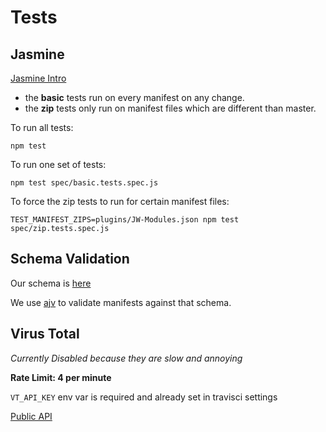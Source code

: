 # Tests

## Jasmine

[Jasmine Intro](https://jasmine.github.io/2.8/introduction.html)

* the **basic** tests run on every manifest on any change.
* the **zip** tests only run on manifest files which are different than master.

To run all tests:
```
npm test
```

To run one set of tests:
```
npm test spec/basic.tests.spec.js
```

To force the zip tests to run for certain manifest files:
```
TEST_MANIFEST_ZIPS=plugins/JW-Modules.json npm test spec/zip.tests.spec.js
```

## Schema Validation

Our schema is [here](./manifest.json)

We use [ajv](https://github.com/epoberezkin/ajv) to validate manifests against that schema.


## Virus Total

*Currently Disabled because they are slow and annoying*

**Rate Limit: 4 per minute**

`VT_API_KEY` env var is required and already set in travisci settings

[Public API](https://www.virustotal.com/en/documentation/public-api/v2/)


